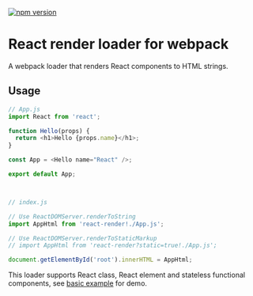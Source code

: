 [![npm version](https://img.shields.io/npm/v/react-render-loader.svg?style=flat-square)](https://www.npmjs.com/package/react-render-loader)

# React render loader for webpack

A webpack loader that renders React components to HTML strings.

## Usage
```javascript
// App.js
import React from 'react';

function Hello(props) {
  return <h1>Hello {props.name}</h1>;
}

const App = <Hello name="React" />;

export default App;



// index.js

// Use ReactDOMServer.renderToString
import AppHtml from 'react-render!./App.js';

// Use ReactDOMServer.renderToStaticMarkup
// import AppHtml from 'react-render?static=true!./App.js';

document.getElementById('root').innerHTML = AppHtml;

```

This loader supports React class, React element and stateless functional components, see [basic example](https://github.com/jas-chen/react-render-loader/tree/master/examples/basic) for demo.
